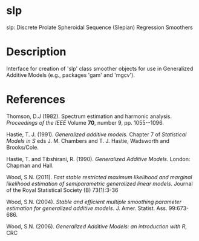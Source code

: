 slp
===

slp: Discrete Prolate Spheroidal Sequence (Slepian) Regression Smoothers

Description
===========
Interface for creation of 'slp' class smoother objects for use in 
Generalized Additive Models (e.g., packages 'gam' and 'mgcv'). 

References
==========
  Thomson, D.J (1982).
  Spectrum estimation and harmonic analysis. *Proceedings of the IEEE*
  Volume **70**, number 9, pp. 1055--1096.

  Hastie, T. J. (1991).
  *Generalized additive models.*
  Chapter 7 of *Statistical Models in S*
  eds J. M. Chambers and T. J. Hastie, Wadsworth and Brooks/Cole.

  Hastie, T. and Tibshirani, R. (1990).
  *Generalized Additive Models.*
  London: Chapman and Hall.

  Wood, S.N. (2011). *Fast stable restricted maximum likelihood 
  and marginal likelihood estimation of semiparametric generalized linear 
  models*. Journal of the Royal Statistical Society (B) 73(1):3-36

  Wood, S.N. (2004). *Stable and efficient multiple smoothing parameter estimation for
  generalized additive models*. J. Amer. Statist. Ass. 99:673-686. 

  Wood, S.N. (2006). *Generalized Additive Models: an introduction with R*,
  CRC
